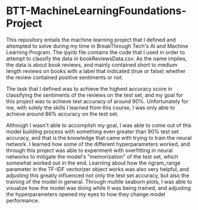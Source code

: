 # BTT-MachineLearningFoundations-Project

This repository entails the machine learning project that I defined and attempted to solve during my time in BreakThrough Tech's AI and Machine Learning Program. The ipynb file contains the code that I used in order to attempt to classify the data in bookReviewsData.csv. As the name implies, the data is about book reviews, and mainly contained short to medium length reviews on books with a label that indicated (true or false) whether the review contained positive sentiments or not.

The task that I defined was to achieve the highest accuracy score in classifying the sentiments of the reviews on the test set, and my goal for this project was to achieve test accuracy of around 90%. Unfortunately for me, with solely the skills I learned from this course, I was only able to achieve around 86% accuracy on the test set.

Although I wasn't able to accomplish my goal, I was able to come out of this model building process with something even greater than 90% test set accuracy, and that is the knowledge that came with trying to train the neural network. I learned how some of the different hyperparameters worked, and through this project was able to experiment with overfitting in neural networks to mitigate the model's "memorization" of the test set, which somewhat worked out in the end. Learning about how the ngram_range parameter in the TF-IDF vectorizer object works was also very helpful, and adjusting this greatly influenced not only the test set accuracy, but also the training of the model in general. Through multile seaborn plots, I was able to visualize how the model was doing while it was being trained, and adjusting the hyperparameters opened my eyes to how they change model performance.
